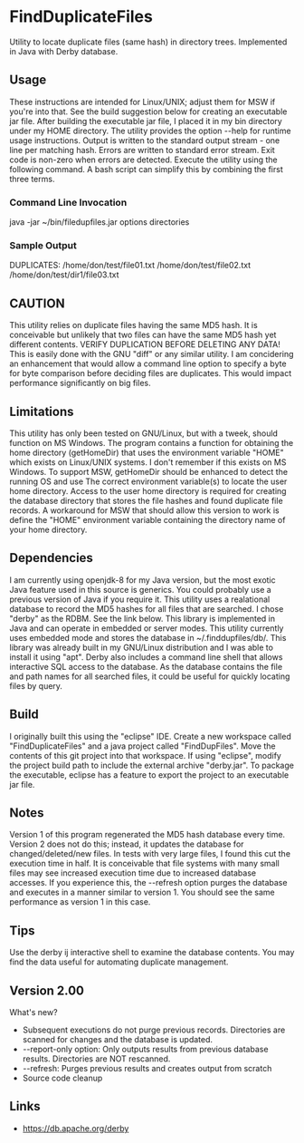 # FindDuplicateFiles
Utility to locate duplicate files (same hash) in directory trees.
Implemented in Java with Derby database.

## Usage
These instructions are intended for Linux/UNIX; adjust them for MSW if you're into that.
See the build suggestion below for creating an executable jar file. After building the executable jar file, I placed it in
my bin directory under my HOME directory.
The utility provides the option --help for runtime usage instructions.
Output is written to the standard output stream - one line per matching hash. Errors are written to standard error stream.
Exit code is non-zero when errors are detected.
Execute the utility using the following command. A bash script can simplify this by combining the first three terms.
### Command Line Invocation
java -jar ~/bin/filedupfiles.jar options directories

### Sample Output
DUPLICATES: /home/don/test/file01.txt /home/don/test/file02.txt /home/don/test/dir1/file03.txt

## CAUTION
This utility relies on duplicate files having the same MD5 hash.
It is conceivable but unlikely that two files can have the same MD5 hash yet different contents.
VERIFY DUPLICATION BEFORE DELETING ANY DATA!
This is easily done with the GNU "diff" or any similar utility.
I am concidering an enhancement that would allow a command line option to specify a byte for byte comparison before deciding
files are duplicates. This would impact performance significantly on big files.

## Limitations
This utility has only been tested on GNU/Linux, but with a tweek, should function on MS Windows.
The program contains a function for obtaining the home directory (getHomeDir)
that uses the environment variable "HOME" which exists on Linux/UNIX systems.
I don't remember if this exists on MS Windows. To support MSW, getHomeDir should be enhanced to detect the running OS and use
The correct environment variable(s) to locate the user home directory. Access to the user home directory is required for creating
the database directory that stores the file hashes and found duplicate file records.
A workaround for MSW that should allow this version to work is define the "HOME" environment variable containing
the directory name of your home directory.

## Dependencies
I am currently using openjdk-8 for my Java version, but the most exotic Java feature used in this source is generics.
You could probably use a previous version of Java if you require it.
This utility uses a realational database to record the MD5 hashes for all files that are searched.
I chose "derby" as the RDBM. See the link below. This library is implemented in Java and can operate in embedded or server modes.
This utility currently uses embedded mode and stores the database in ~/.finddupfiles/db/.
This library was already built in my GNU/Linux distribution and I was able to install it using "apt".
Derby also includes a command line shell that allows interactive SQL access to the database.
As the database contains the file and path names for all searched files, it could be useful for quickly locating files
by query.

## Build
I originally built this using the "eclipse" IDE. Create a new workspace called "FindDuplicateFiles" and
a java project called "FindDupFiles". Move the contents of this git project into that workspace.
If using "eclipse", modify the project build path to include the external archive "derby.jar".
To package the executable, eclipse has a feature to export the project to an executable jar file.

## Notes
Version 1 of this program regenerated the MD5 hash database every time.
Version 2 does not do this; instead, it updates the database for changed/deleted/new files.
In tests with very large files, I found this cut the execution time in half.
It is conceivable that file systems with many small files may see increased execution time due to increased database accesses.
If you experience this, the --refresh option purges the database and executes in a manner similar to version 1.
You should see the same performance as version 1 in this case.

## Tips
Use the derby ij interactive shell to examine the database contents. You may find the data useful for automating duplicate management.

## Version 2.00
What's new?
* Subsequent executions do not purge previous records. Directories are scanned for changes and the database is updated.
* --report-only option: Only outputs results from previous database results. Directories are NOT rescanned.
* --refresh: Purges previous results and creates output from scratch
* Source code cleanup

## Links
* https://db.apache.org/derby
